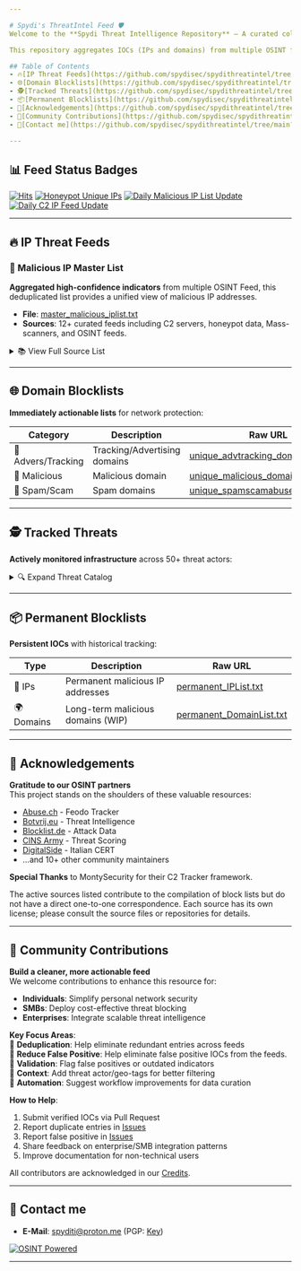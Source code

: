 ```yaml
---

# Spydi's ThreatIntel Feed 🛡️
Welcome to the **Spydi Threat Intelligence Repository** – A curated collection of security indicators derived from real-world incidents and open-source feeds.  

This repository aggregates IOCs (IPs and domains) from multiple OSINT feeds, enforces deduplication, and removes false positives to maintain **clean, actionable blocklists**. Designed for clarity and reliability, the feeds are optimized for use in personal networks, SMBs, and enterprise security systems.  

## Table of Contents
- 🔥[IP Threat Feeds](https://github.com/spydisec/spydithreatintel/tree/main?tab=readme-ov-file#-ip-threat-feeds)
- 🌐[Domain Blocklists](https://github.com/spydisec/spydithreatintel/tree/main?tab=readme-ov-file#-ip-threat-feeds)
- 🕵️[Tracked Threats](https://github.com/spydisec/spydithreatintel/tree/main?tab=readme-ov-file#%EF%B8%8F-tracked-threats)
- 📦[Permanent Blocklists](https://github.com/spydisec/spydithreatintel/tree/main?tab=readme-ov-file#-permanent-blocklists)
- 🙌[Acknowledgements](https://github.com/spydisec/spydithreatintel/tree/main?tab=readme-ov-file#-acknowledgements)
- 🤝[Community Contributions](https://github.com/spydisec/spydithreatintel/tree/main?tab=readme-ov-file#-community-contributions)
- 📡[Contact me](https://github.com/spydisec/spydithreatintel/tree/main?tab=readme-ov-file#-contact-me)

---
```


## 📊 Feed Status Badges
[![Hits](https://hits.seeyoufarm.com/api/count/incr/badge.svg?url=https%3A%2F%2Fgithub.com%2Fspydisec%2Fspydithreatintel&count_bg=%2379C83D&title_bg=%23555555&icon=&icon_color=%23E7E7E7&title=hits&edge_flat=false)](https://github.com/spydisec/spydithreatintel) [![Honeypot Unique IPs](https://github.com/spydisec/spydithreatintel/actions/workflows/honeypot_ips.yml/badge.svg)](https://github.com/spydisec/spydithreatintel/actions/workflows/honeypot_ips.yml) [![Daily Malicious IP List Update](https://github.com/spydisec/spydithreatintel/actions/workflows/updatemasterfeed.yml/badge.svg)](https://github.com/spydisec/spydithreatintel/actions/workflows/updatemasterfeed.yml) [![Daily C2 IP Feed Update](https://github.com/spydisec/spydithreatintel/actions/workflows/osintc2feed.yml/badge.svg)](https://github.com/spydisec/spydithreatintel/actions/workflows/osintc2feed.yml)

---

## 🔥 IP Threat Feeds
### 📜 Malicious IP Master List
**Aggregated high-confidence indicators** from multiple OSINT Feed, this deduplicated list provides a unified view of malicious IP addresses.
- **File**: [master_malicious_iplist.txt](https://raw.githubusercontent.com/spydisec/spydithreatintel/main/master_malicious_iplist.txt)
- **Sources**: 12+ curated feeds including C2 servers, honeypot data, Mass-scanners, and OSINT feeds.

<details>
<summary>📚 View Full Source List</summary>

| Sources                   | Source URL                                                                 |
|---------------------------|----------------------------------------------------------------------------|
| C2 IP Feed                | [C2_iplist.txt](https://raw.githubusercontent.com/spydisec/spydithreatintel/refs/heads/main/iplist/C2IPs/osintc2feed.txt) |
| Honeypot Master list      | [honeypot_iplist.txt](https://raw.githubusercontent.com/spydisec/spydithreatintel/refs/heads/main/iplist/honeypot/honeypot_extracted_feed.txt)     |
| maltrail_scanners         | [maltrail_ips.txt](https://raw.githubusercontent.com/stamparm/maltrail/master/trails/static/mass_scanner.txt)         |
| botvrij_eu                | [botvrij_eu](https://www.botvrij.eu/data/ioclist.ip-dst.raw)                                                        |
| feodotracker              | [feodotracker](https://feodotracker.abuse.ch/downloads/ipblocklist.txt)                                                        |
| feodotracker_recommended  | [feodotracker_recommended](https://feodotracker.abuse.ch/downloads/ipblocklist_recommended.txt)                                                        |
| Blocklist_de_all          | [Blocklist_de_all](https://lists.blocklist.de/lists/all.txt)                                                        |
| ThreatView_High_Confidence| [ThreatView_High_Confidence](https://threatview.io/Downloads/IP-High-Confidence-Feed.txt)                                                        |
| IPsumLevel_7              | [IPsumLevel7](https://raw.githubusercontent.com/stamparm/ipsum/refs/heads/master/levels/7.txt)                                                        |
| CINS_Score                | [CINS_Score](https://cinsscore.com/list/ci-badguys.txt)                                                        |
| DigitalSide               | [DigitalSide](https://osint.digitalside.it/Threat-Intel/lists/latestips.txt)                                                        |
| duggytuxy                 | [duggytuxy](https://raw.githubusercontent.com/duggytuxy/malicious_ip_addresses/refs/heads/main/botnets_zombies_scanner_spam_ips.txt)                                                        |
| etnetera.cz               | [etnetera.cz](https://security.etnetera.cz/feeds/etn_aggressive.txt)                                                        |
| emergingthreats-compromised| [ET_Comp](https://rules.emergingthreats.net/blockrules/compromised-ips.txt)                                                        |
| greensnow.co              | [greensnow.co](https://blocklist.greensnow.co/greensnow.txt)                                                         |
| More coming Soon!         | [Future Updates](#)                                                        |
</details>

---

## 🌐 Domain Blocklists
**Immediately actionable lists** for network protection:

| Category                | Description                                  | Raw URL                                                                                     |
|-------------------------|----------------------------------------------|--------------------------------------------------------------------------------------------|
| 🛑 Advers/Tracking      | Tracking/Advertising domains                 | [unique_advtracking_domains.txt](https://raw.githubusercontent.com/spydisec/spydithreatintel/refs/heads/main/domainlist/ads/unique_advtracking_domains.txt) |
| 🎯 Malicious            | Malicious domain                             | [unique_malicious_domains.txt](https://raw.githubusercontent.com/spydisec/spydithreatintel/refs/heads/main/domainlist/malicious/unique_malicious_domains.txt)     |
| 🔫 Spam/Scam            | Spam domains                                 | [unique_spamscamabuse_domains.txt](https://raw.githubusercontent.com/spydisec/spydithreatintel/refs/heads/main/domainlist/spam/unique_spamscamabuse_domains.txt) |

---

## 🕵️ Tracked Threats
**Actively monitored infrastructure** across 50+ threat actors:

<details>
<summary>🔍 Expand Threat Catalog</summary>

| C2s                       | Malware                          | Botnets      |
|---------------------------|----------------------------------|--------------|
| Cobalt Strike             | AcidRain Stealer                | 7777         |
| Metasploit Framework      | Misha Stealer (AKA Grand Misha) | BlackNET     |
| Covenant                  | Patriot Stealer                 | Doxerina     |
| Mythic                    | RAXNET Bitcoin Stealer          | Scarab       |
| Brute Ratel C4            | Titan Stealer                   | 63256        |
| Posh                      | Collector Stealer               | Kaiji        |
| Sliver                    | Mystic Stealer                  | MooBot       |
| Deimos                    | Gotham Stealer                  | Mozi         |
| PANDA                     | Meduza Stealer                  |              |
| NimPlant C2               | Quasar RAT                      |              |
| Havoc C2                  | ShadowPad                       |              |
| Caldera                   | AsyncRAT                        |              |
| Empire                    | DcRat                           |              |
| Ares                      | BitRAT                          |              |
| Hak5 Cloud C2             | DarkComet Trojan                |              |
| Pantegana                 | XtremeRAT Trojan                |              |
| Supershell                | NanoCore RAT Trojan             |              |
| Poseidon C2               | Gh0st RAT Trojan                |              |
| Viper C2                  | DarkTrack RAT Trojan            |              |
| Vshell                    | njRAT Trojan                    |              |
| Villain                   | Remcos Pro RAT Trojan           |              |
| Nimplant C2               | Poison Ivy Trojan               |              |
| RedGuard C2               | Orcus RAT Trojan                |              |
| Oyster C2                 | ZeroAccess Trojan               |              |
| byob C2                   | HOOKBOT Trojan                  |              |
|                           | RisePro Stealer                 |              |
|                           | NetBus Trojan                   |              |
|                           | Bandit Stealer                  |              |
|                           | Mint Stealer                    |              |
|                           | Mekotio Trojan                  |              |
|                           | Gozi Trojan                     |              |
|                           | Atlandida Stealer               |              |
|                           | VenomRAT                        |              |
|                           | Orcus RAT                       |              |
|                           | BlackDolphin                    |              |
|                           | Artemis RAT                     |              |
|                           | Godzilla Loader                 |              |
|                           | Jinx Loader                     |              |
|                           | Netpune Loader                  |              |
|                           | SpyAgent                        |              |
|                           | SpiceRAT                        |              |
|                           | Dust RAT                        |              |
|                           | Pupy RAT                        |              |
|                           | Atomic Stealer                  |              |
|                           | Lumma Stealer                   |              |
|                           | Serpent Stealer                 |              |
|                           | Axile Stealer                   |              |
|                           | Vector Stealer                  |              |
|                           | Z3us Stealer                    |              |
|                           | Rastro Stealer                  |              |
|                           | Darkeye Stealer                 |              |
|                           | AgniStealer                     |              |
|                           | Epsilon Stealer                 |              |
|                           | Bahamut Stealer                 |              |
|                           | Unam Web Panel / SilentCryptoMiner |           |
|                           | Vidar Stealer                   |              |
|                           | Kraken RAT                      |              |
|                           | Bumblebee Loader                |              |
|                           | Viper RAT                       |              |
|                           | Spectre Stealer                 |              |
</details>

---

## 📦 Permanent Blocklists
**Persistent IOCs** with historical tracking:

| Type       | Description                          | Raw URL                                                                     |
|------------|--------------------------------------|----------------------------------------------------------------------------|
| 📡 IPs     | Permanent malicious IP addresses     | [permanent_IPList.txt](https://raw.githubusercontent.com/.../permanent_IPList.txt) |
| 🌍 Domains | Long-term malicious domains (WIP)    | [permanent_DomainList.txt](https://raw.githubusercontent.com/.../permanent_DomainList.txt) |

---

## 🙌 Acknowledgements
**Gratitude to our OSINT partners**  
This project stands on the shoulders of these valuable resources:

- [Abuse.ch](https://abuse.ch) - Feodo Tracker
- [Botvrij.eu](https://botvrij.eu) - Threat Intelligence
- [Blocklist.de](https://blocklist.de) - Attack Data
- [CINS Army](https://cinsscore.com) - Threat Scoring
- [DigitalSide](https://osint.digitalside.it) - Italian CERT
- ...and 10+ other community maintainers

**Special Thanks** to MontySecurity for their C2 Tracker framework.

The active sources listed contribute to the compilation of block lists but do not have a direct one-to-one correspondence. Each source has its own license; please consult the source files or repositories for details.

---

## 🤝 Community Contributions  
**Build a cleaner, more actionable feed**  
We welcome contributions to enhance this resource for:  
- **Individuals**: Simplify personal network security  
- **SMBs**: Deploy cost-effective threat blocking  
- **Enterprises**: Integrate scalable threat intelligence  

**Key Focus Areas**:  
🔹 **Deduplication**: Help eliminate redundant entries across feeds  
🔹 **Reduce False Positive**: Help eliminate false positive IOCs from the feeds.  
🔹 **Validation**: Flag false positives or outdated indicators  
🔹 **Context**: Add threat actor/geo-tags for better filtering  
🔹 **Automation**: Suggest workflow improvements for data curation  

**How to Help**:  
1. Submit verified IOCs via Pull Request  
2. Report duplicate entries in [Issues](https://github.com/spydisec/spydithreatintel/issues)
3. Report false positive in [Issues](https://github.com/spydisec/spydithreatintel/issues)  
4. Share feedback on enterprise/SMB integration patterns  
5. Improve documentation for non-technical users  

All contributors are acknowledged in our [Credits](https://github.com/spydisec/spydithreatintel/wiki/Contributors).  

---
## 📡 Contact me
- **E-Mail**: [spyditi@proton.me](mailto:spyditi@proton.me) (PGP: [Key](https://pastebin.com/igL3mGVb))

[![OSINT Powered](https://img.shields.io/badge/Intel-OSINT_Powered-yellow?style=for-the-badge)](#)

---
